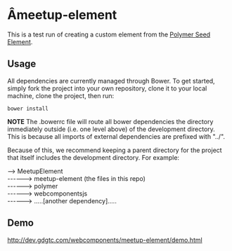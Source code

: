Âmeetup-element
============

This is a test run of creating a custom element from the [Polymer Seed Element](http://polymerlabs.github.io/seed-element).

## Usage
All dependencies are currently managed through Bower. To get started, simply fork the project into your own repository, clone it to your local machine,
clone the project, then run:

```
bower install

```
**NOTE** The .bowerrc file will route all bower dependencies the directory immediately outside (i.e. one level above) of the development directory. This is because all imports of external dependencies are prefixed with "../".

Because of this, we recommend keeping a parent directory for the project that itself includes the development directory. For example:

--> MeetupElement  
------> meetup-element (the files in this repo)  
------> polymer  
------> webcomponentsjs  
------> .....[another dependency].....

## Demo

http://dev.gdgtc.com/webcomponents/meetup-element/demo.html
